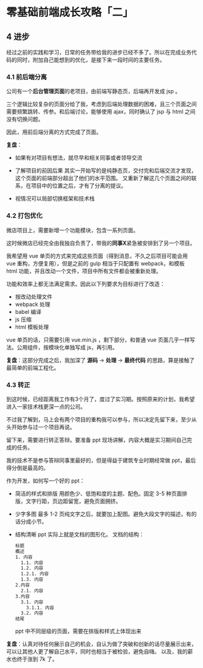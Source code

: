 # 零基础前端成长攻略「二」

## 4 进步

经过之前的实践和学习，日常的任务带给我的进步已经不多了。所以在完成业务代码的同时，附加自己能想到的优化，是接下来一段时间的主要任务。

### 4.1 前后端分离

公司有一个**后台管理页面**的老项目，由前端写静态页，后端再开发成 jsp 。

三个逻辑比较复杂的页面分给了我，考虑到后端处理数据的困难，且三个页面之间需要频繁跳转、传参。和后端讨论，能够使用 ajax，同时确认了 jsp 与 html 之间没有切换问题。

因此，用前后端分离的方式完成了页面。

**复盘**：

- 如果有对项目有想法，就尽早和相关同事或者领导交流

- 了解项目的前因后果
  其实一开始写的是纯静态页，交付完和后端交流才发现，这个页面的前端部分超出了他们的水平范围。
  又重新了解这几个页面之间的联系，在项目中的位置之后，才有了分离的提议。

- 视情况可以局部切换框架和技术栈

### 4.2 打包优化

微店项目上，需要新增一个功能模块，包含一系列页面。

这时候微店已经完全由我独自负责了，带我的**同事X**紧急被安排到了另一个项目。

我希望用 vue 单页的方式来完成这些页面（得到消息，不久之后项目可能会用 vue 重构，方便复用），但是之前的 gulp 相当于只配置有 webpack，和模板 html 功能，并且改动一个文件，项目中所有文件都会被重新处理。

功能和效率上都无法满足需求。因此以下列要求为目标进行了改造：

- 按改动处理文件
- webpack 处理
- babel 编译
- js 压缩
- html 模板处理

vue 单页的话，只需要引用 vue.min.js ，剩下部分，和普通 vue 页面几乎一样写法。公用组件，按模块化单独写成 js，再引用。

**复盘**：这部分完成之后，我加深了 **源码** -> **处理** -> **最终代码** 的思路，算是接触了最简单的前端工程化。

### 4.3 转正

到这时候，已经距离我工作有3个月了，度过了实习期。按照原来的计划，我希望进入一家技术栈更深一点的公司。

不过我了解到，马上会有两个项目的重构我可以参与，所以决定先留下来，至少从头开始参与过一个项目再说。

留下来，需要进行转正答辩。要准备 ppt 现场讲解，内容大概是实习期间自己完成的任务。

我的技术不是参与答辩同事里最好的，但是得益于建筑专业时期经常做 ppt，最后得分倒是最高的。

作为开发，如何写一个好的 ppt：

- 简洁的样式和排版
  用颜色少、低饱和度的主题、配色。固定 3-5 种页面排版，文字行距，页边距留宽，避免页面拥挤。

- 少字多图
  最多 1-2 页纯文字之后，就要加上配图。避免大段文字的描述，有的话分成小节。

- 结构清晰
  ppt 实际上就是文档的图形化。
  文档的结构：

  ```bash
  标题
  概述
  1. 内容
    1.1. 内容
    1.2. 内容
    1.2.1. 内容
    1.3. 内容
  2.内容
    2.1. 内容
  3.内容
    3.1. 内容
      3.1.1. 内容
    3.2. 内容
  结尾
  ```

  ppt 中不同层级的页面，需要在排版和样式上体现出来

**复盘**：认真对待任何展示自己的机会，自认为做了突破和创新的话尽量展示出来，可以让其他人更了解自己水平，同时也相当于被检验，避免自嗨。
以及，我的薪水也终于涨到 7k 了。

